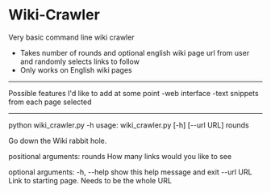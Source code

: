 # Wiki-Crawler

Very basic command line wiki crawler
- Takes number of rounds and optional english wiki page url from user and randomly selects links to follow
- Only works on English wiki pages

****
Possible features I'd like to add at some point
-web interface
-text snippets from each page selected

****
python wiki_crawler.py -h
usage: wiki_crawler.py [-h] [--url URL] rounds

Go down the Wiki rabbit hole.

positional arguments:
  rounds      How many links would you like to see

optional arguments:
  -h, --help  show this help message and exit
  --url URL   Link to starting page. Needs to be the whole URL
